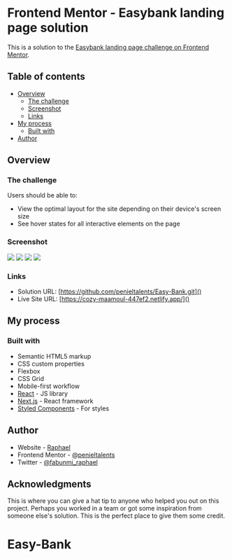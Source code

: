 # Frontend Mentor - Easybank landing page solution

This is a solution to the [Easybank landing page challenge on Frontend Mentor](https://www.frontendmentor.io/challenges/easybank-landing-page-WaUhkoDN).

## Table of contents

- [Overview](#overview)
  - [The challenge](#the-challenge)
  - [Screenshot](#screenshot)
  - [Links](#links)
- [My process](#my-process)
  - [Built with](#built-with)
- [Author](#author)

## Overview

### The challenge

Users should be able to:

- View the optimal layout for the site depending on their device's screen size
- See hover states for all interactive elements on the page

### Screenshot

![](./screenshot.jpg)
![](Screenshot%202023-04-23%20at%2019-23-13%20Document.png)
![](Screenshot%202023-04-23%20at%2019-23-44%20Document.png)
![](./Screenshot%202023-04-23%20at%2019-24-15%20Document.png)


### Links

- Solution URL: [https://github.com/penieltalents/Easy-Bank.git]()
- Live Site URL: [https://cozy-maamoul-447ef2.netlify.app/]()

## My process

### Built with

- Semantic HTML5 markup
- CSS custom properties
- Flexbox
- CSS Grid
- Mobile-first workflow
- [React](https://reactjs.org/) - JS library
- [Next.js](https://nextjs.org/) - React framework
- [Styled Components](https://styled-components.com/) - For styles


## Author

- Website - [Raphael](https://www.your-site.com)
- Frontend Mentor - [@penieltalents](https://www.frontendmentor.io/profile/penieltalents)
- Twitter - [@fabunmi_raphael](https://www.twitter.com/fabunmi_raphael)


## Acknowledgments

This is where you can give a hat tip to anyone who helped you out on this project. Perhaps you worked in a team or got some inspiration from someone else's solution. This is the perfect place to give them some credit.

# Easy-Bank

